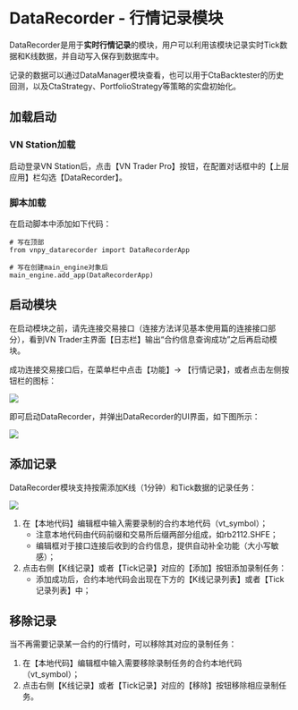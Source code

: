 # DataRecorder - 行情记录模块

DataRecorder是用于**实时行情记录**的模块，用户可以利用该模块记录实时Tick数据和K线数据，并自动写入保存到数据库中。

记录的数据可以通过DataManager模块查看，也可以用于CtaBacktester的历史回测，以及CtaStrategy、PortfolioStrategy等策略的实盘初始化。

## 加载启动

### VN Station加载

启动登录VN Station后，点击【VN Trader Pro】按钮，在配置对话框中的【上层应用】栏勾选【DataRecorder】。

### 脚本加载

在启动脚本中添加如下代码：

```
# 写在顶部
from vnpy_datarecorder import DataRecorderApp

# 写在创建main_engine对象后
main_engine.add_app(DataRecorderApp)
```

## 启动模块

在启动模块之前，请先连接交易接口（连接方法详见基本使用篇的连接接口部分），看到VN Trader主界面【日志栏】输出“合约信息查询成功”之后再启动模块。

成功连接交易接口后，在菜单栏中点击【功能】-> 【行情记录】，或者点击左侧按钮栏的图标：

![](https://vnpy-doc.oss-cn-shanghai.aliyuncs.com/data_recorder/1.png)

即可启动DataRecorder，并弹出DataRecorder的UI界面，如下图所示：

![](https://vnpy-doc.oss-cn-shanghai.aliyuncs.com/data_recorder/2.png)


## 添加记录

DataRecorder模块支持按需添加K线（1分钟）和Tick数据的记录任务：

![](https://vnpy-doc.oss-cn-shanghai.aliyuncs.com/data_recorder/3.png)

1. 在【本地代码】编辑框中输入需要录制的合约本地代码（vt_symbol）；
   * 注意本地代码由代码前缀和交易所后缀两部分组成，如rb2112.SHFE；
   * 编辑框对于接口连接后收到的合约信息，提供自动补全功能（大小写敏感）；  
2. 点击右侧【K线记录】或者【Tick记录】对应的【添加】按钮添加录制任务：
   * 添加成功后，合约本地代码会出现在下方的【K线记录列表】或者【Tick记录列表】中；


## 移除记录

当不再需要记录某一合约的行情时，可以移除其对应的录制任务：

1. 在【本地代码】编辑框中输入需要移除录制任务的合约本地代码（vt_symbol）；
2. 点击右侧【K线记录】或者【Tick记录】对应的【移除】按钮移除相应录制任务。
